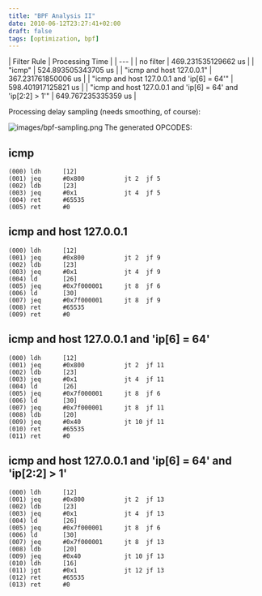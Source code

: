 ```yaml
---
title: "BPF Analysis II"
date: 2010-06-12T23:27:41+02:00
draft: false
tags: [optimization, bpf]
---
```







| Filter Rule | Processing Time |
| --- |
| no filter | 469.231535129662 us |
| "icmp" | 524.893505343705 us |
| "icmp and host 127.0.0.1" | 367.231761850006 us |
| "icmp and host 127.0.0.1 and 'ip[6] = 64'" | 598.401917125821 us |
| "icmp and host 127.0.0.1 and 'ip[6] = 64' and 'ip[2:2] > 1'" | 649.767235335359 us |


Processing delay sampling (needs smoothing, of course):


![images/bpf-sampling.png](images/bpf-sampling.png)
The generated OPCODES:



icmp
----



```
(000) ldh      [12]
(001) jeq      #0x800           jt 2  jf 5
(002) ldb      [23]
(003) jeq      #0x1             jt 4  jf 5
(004) ret      #65535
(005) ret      #0

```



icmp and host 127.0.0.1
-----------------------



```
(000) ldh      [12]
(001) jeq      #0x800           jt 2  jf 9
(002) ldb      [23]
(003) jeq      #0x1             jt 4  jf 9
(004) ld       [26]
(005) jeq      #0x7f000001      jt 8  jf 6
(006) ld       [30]
(007) jeq      #0x7f000001      jt 8  jf 9
(008) ret      #65535
(009) ret      #0

```



icmp and host 127.0.0.1 and 'ip[6] = 64'
----------------------------------------



```
(000) ldh      [12]
(001) jeq      #0x800           jt 2  jf 11
(002) ldb      [23]
(003) jeq      #0x1             jt 4  jf 11
(004) ld       [26]
(005) jeq      #0x7f000001      jt 8  jf 6
(006) ld       [30]
(007) jeq      #0x7f000001      jt 8  jf 11
(008) ldb      [20]
(009) jeq      #0x40            jt 10 jf 11
(010) ret      #65535
(011) ret      #0

```



icmp and host 127.0.0.1 and 'ip[6] = 64' and 'ip[2:2] > 1'
----------------------------------------------------------



```
(000) ldh      [12]
(001) jeq      #0x800           jt 2  jf 13
(002) ldb      [23]
(003) jeq      #0x1             jt 4  jf 13
(004) ld       [26]
(005) jeq      #0x7f000001      jt 8  jf 6
(006) ld       [30]
(007) jeq      #0x7f000001      jt 8  jf 13
(008) ldb      [20]
(009) jeq      #0x40            jt 10 jf 13
(010) ldh      [16]
(011) jgt      #0x1             jt 12 jf 13
(012) ret      #65535
(013) ret      #0

```


